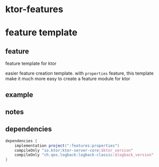 # ktor-features
# feature template
## feature

feature template for ktor

easier feature creation template.
with `properties` feature, this template make it much more easy to create a feature module for ktor

## example

## notes


## dependencies
```groovy
dependencies {
    implementation project(":features:properties")
    compileOnly "io.ktor:ktor-server-core:$ktor_version"
    compileOnly "ch.qos.logback:logback-classic:$logback_version"
}

```
